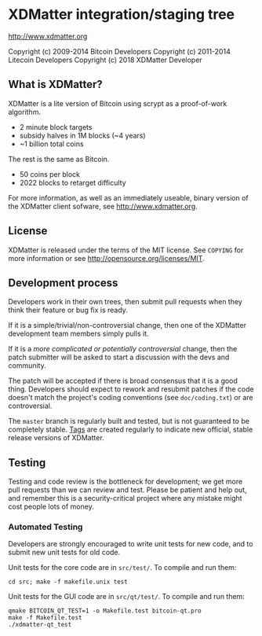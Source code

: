 XDMatter integration/staging tree
================================

http://www.xdmatter.org

Copyright (c) 2009-2014 Bitcoin Developers
Copyright (c) 2011-2014 Litecoin Developers
Copyright (c) 2018      XDMatter Developer

What is XDMatter?
----------------

XDMatter is a lite version of Bitcoin using scrypt as a proof-of-work algorithm.
 - 2 minute block targets
 - subsidy halves in 1M blocks (~4 years)
 - ~1 billion total coins

The rest is the same as Bitcoin.
 - 50 coins per block
 - 2022 blocks to retarget difficulty

For more information, as well as an immediately useable, binary version of
the XDMatter client sofware, see http://www.xdmatter.org.

License
-------

XDMatter is released under the terms of the MIT license. See `COPYING` for more
information or see http://opensource.org/licenses/MIT.

Development process
-------------------

Developers work in their own trees, then submit pull requests when they think
their feature or bug fix is ready.

If it is a simple/trivial/non-controversial change, then one of the XDMatter
development team members simply pulls it.

If it is a *more complicated or potentially controversial* change, then the patch
submitter will be asked to start a discussion with the devs and community.

The patch will be accepted if there is broad consensus that it is a good thing.
Developers should expect to rework and resubmit patches if the code doesn't
match the project's coding conventions (see `doc/coding.txt`) or are
controversial.

The `master` branch is regularly built and tested, but is not guaranteed to be
completely stable. [Tags](https://github.com/xdmatter/xdmatter/tags) are created
regularly to indicate new official, stable release versions of XDMatter.

Testing
-------

Testing and code review is the bottleneck for development; we get more pull
requests than we can review and test. Please be patient and help out, and
remember this is a security-critical project where any mistake might cost people
lots of money.

### Automated Testing

Developers are strongly encouraged to write unit tests for new code, and to
submit new unit tests for old code.

Unit tests for the core code are in `src/test/`. To compile and run them:

    cd src; make -f makefile.unix test

Unit tests for the GUI code are in `src/qt/test/`. To compile and run them:

    qmake BITCOIN_QT_TEST=1 -o Makefile.test bitcoin-qt.pro
    make -f Makefile.test
    ./xdmatter-qt_test

